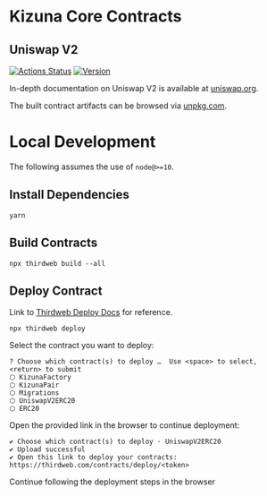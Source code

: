 # Kizuna Core Contracts

## Uniswap V2

[![Actions Status](https://github.com/Uniswap/uniswap-v2-core/workflows/CI/badge.svg)](https://github.com/Uniswap/uniswap-v2-core/actions)
[![Version](https://img.shields.io/npm/v/@uniswap/v2-core)](https://www.npmjs.com/package/@uniswap/v2-core)

In-depth documentation on Uniswap V2 is available at [uniswap.org](https://uniswap.org/docs).

The built contract artifacts can be browsed via [unpkg.com](https://unpkg.com/browse/@uniswap/v2-core@latest/).

# Local Development

The following assumes the use of `node@>=10`.

## Install Dependencies

`yarn`

## Build Contracts

`npx thirdweb build --all`

## Deploy Contract

Link to [Thirdweb Deploy Docs](https://portal.thirdweb.com/deploy) for reference.

`npx thirdweb deploy`

Select the contract you want to deploy:

```
? Choose which contract(s) to deploy …  Use <space> to select, <return> to submit
⬡ KizunaFactory
⬡ KizunaPair
⬡ Migrations
⬡ UniswapV2ERC20
⬡ ERC20
```

Open the provided link in the browser to continue deployment:

```
✔ Choose which contract(s) to deploy · UniswapV2ERC20
✔ Upload successful
✔ Open this link to deploy your contracts: https://thirdweb.com/contracts/deploy/<token>
```

Continue following the deployment steps in the browser
